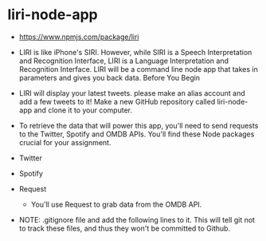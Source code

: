# liri-node-app
* https://www.npmjs.com/package/liri

* LIRI is like iPhone's SIRI. However, while SIRI is a Speech Interpretation and Recognition Interface, LIRI is a Language Interpretation and Recognition Interface. LIRI will be a command line node app that takes in parameters and gives you back data.
Before You Begin

* LIRI will display your latest tweets. please make an alias account and add a few tweets to it!
Make a new GitHub repository called liri-node-app and clone it to your computer.

* To retrieve the data that will power this app, you'll need to send requests to the Twitter, Spotify and OMDB APIs. You'll find these Node packages crucial for your assignment.
* Twitter
* Spotify
* Request
  * You'll use Request to grab data from the OMDB API.


* NOTE: .gitignore file and add the following lines to it. This will tell git not to track these files, and thus they won't be committed to Github.
